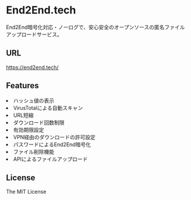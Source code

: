 # End2End.tech
End2End暗号化対応・ノーログで、安心安全のオープンソースの匿名ファイルアップロードサービス。

## URL
<a href="https://end2end.tech/" target="_blank">https://end2end.tech/</a>

## Features
<li>ハッシュ値の表示</li>
<li>VirusTotalによる自動スキャン</li>
<li>URL短縮</li>
<li>ダウンロード回数制限</li>
<li>有効期限設定</li>
<li>VPN経由のダウンロードの許可設定</li>
<li>パスワードによるEnd2End暗号化</li>
<li>ファイル削除機能</li>
<li>APIによるファイルアップロード</li>

## License
The MIT License
